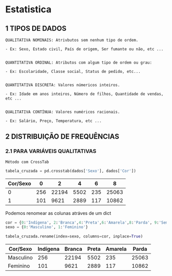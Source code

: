# Estatistica

## 1 TIPOS DE DADOS
```
QUALITATIVA NOMINAIS: Atrivbutos sem nenhum tipo de ordem.

- Ex: Sexo, Estado civil, País de origem, Ser fumante ou não, etc ...


QUANTITATIVA ORDINAL: Atributos com algum tipo de ordem ou grau:

- Ex: Escolaridade, Classe social, Status de pedido, etc...


QUANTITATIVA DISCRETA: Valores númericos inteiros.

- Ex: Idade em anos inteiros, Número de filhos, Quantidade de vendas, etc ...

  
QUALITATIVA CONTÍNUA: Valores numéricos racionais.

- Ex: Salário, Preço, Temperatura, etc ...
```
## 2 DISTRIBUIÇÃO DE FREQUÊNCIAS

### 2.1 PARA VARIÁVEIS QUALITATIVAS

``Método com CrossTab``
```python
tabela_cruzada = pd.crosstab(dados['Sexo'], dados['Cor'])
```
| Cor/Sexo | 0    | 2     | 4    | 6   | 8     |
|----------|------|-------|------|-----|-------|
| 0        | 256  | 22194 | 5502 | 235 | 25063 |
| 1        | 101  | 9621  | 2889 | 117 | 10862 |

Podemos renomear as colunas atráves de um dict
```python
cor = {0:'Indígena', 2:'Branca',4:'Preta',6:'Amarela',8:'Parda', 9:'Sem declaração'}
sexo = {0:'Masculino', 1:'Feminino'}

tabela_cruzada.rename(index=sexo, columns=cor, inplace=True)
```
| Cor/Sexo | Indígena | Branca | Preta | Amarela | Parda |
|----------|------|-------|------|-----|-------|
| Masculino | 256  | 22194 | 5502 | 235 | 25063 |
| Feminino | 101  | 9621  | 2889 | 117 | 10862 |
